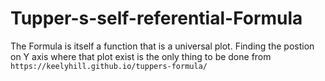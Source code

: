 # Tupper-s-self-referential-Formula
The Formula is itself a function that is a universal plot. Finding the postion on Y axis where that plot exist is the only thing to be done from `https://keelyhill.github.io/tuppers-formula/`
